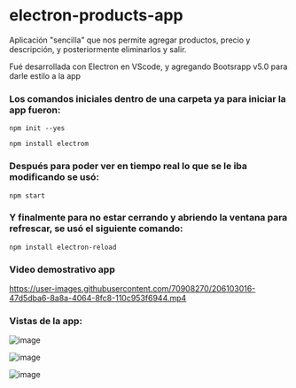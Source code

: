 # electron-products-app

Aplicación "sencilla" que nos permite agregar productos, precio y descripción, y posteriormente eliminarlos y salir.

Fué desarrollada con Electron en VScode, y agregando Bootsrapp v5.0 para darle estilo a la app

### Los comandos iniciales dentro de una carpeta ya para iniciar la app fueron:
```
npm init --yes
```

```
npm install electrom
```

### Después para poder ver en tiempo real lo que se le iba modificando se usó:
```
npm start
```

### Y finalmente para no estar cerrando y abriendo la ventana para refrescar, se usó el siguiente comando:
```
npm install electron-reload
```

### Video demostrativo app
https://user-images.githubusercontent.com/70908270/206103016-47d5dba6-8a8a-4064-8fc8-110c953f6944.mp4


### Vistas de la app:

![image](https://user-images.githubusercontent.com/70908270/206102154-650c6d72-8749-4e4a-9683-fad8cf45ff84.png)

![image](https://user-images.githubusercontent.com/70908270/206102221-87dfc8e7-92e9-4377-af26-643b09e9253a.png)

![image](https://user-images.githubusercontent.com/70908270/206102653-2975ea27-d50f-465b-bc97-1631afbf94f6.png)
